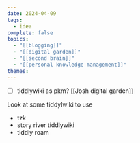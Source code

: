 ```yaml
---
date: 2024-04-09
tags:
  - idea
complete: false
topics:
  - "[[blogging]]"
  - "[[digital garden]]"
  - "[[second brain]]"
  - "[[personal knowledge management]]"
themes:
---
```


- [ ] tiddlywiki as pkm? [[Josh digital garden]]

Look at some tiddylwiki to use
- tzk 
- story river tiddlywiki
- tiddly roam